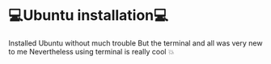 # 💻Ubuntu installation💻
Installed Ubuntu without much trouble But the terminal and all was very new to me Nevertheless using terminal is really cool :boom:
